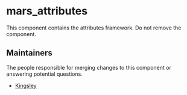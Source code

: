 mars_attributes
===========
This component contains the attributes framework.
Do not remove the component.

## Maintainers
The people responsible for merging changes to this component or answering potential questions.
- [Kingsley](https://github.com/jameslkingsley)